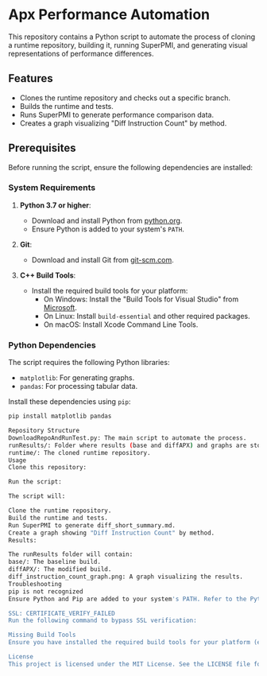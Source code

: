 # Apx Performance Automation

This repository contains a Python script to automate the process of cloning a runtime repository, building it, running SuperPMI, and generating visual representations of performance differences.

## Features

- Clones the runtime repository and checks out a specific branch.
- Builds the runtime and tests.
- Runs SuperPMI to generate performance comparison data.
- Creates a graph visualizing "Diff Instruction Count" by method.

## Prerequisites

Before running the script, ensure the following dependencies are installed:

### System Requirements

1. **Python 3.7 or higher**:
   - Download and install Python from [python.org](https://www.python.org/downloads/).
   - Ensure Python is added to your system's `PATH`.

2. **Git**:
   - Download and install Git from [git-scm.com](https://git-scm.com/).

3. **C++ Build Tools**:
   - Install the required build tools for your platform:
     - On Windows: Install the "Build Tools for Visual Studio" from [Microsoft](https://visualstudio.microsoft.com/visual-cpp-build-tools/).
     - On Linux: Install `build-essential` and other required packages.
     - On macOS: Install Xcode Command Line Tools.

### Python Dependencies

The script requires the following Python libraries:

- `matplotlib`: For generating graphs.
- `pandas`: For processing tabular data.

Install these dependencies using `pip`:
```bash
pip install matplotlib pandas

Repository Structure
DownloadRepoAndRunTest.py: The main script to automate the process.
runResults/: Folder where results (base and diffAPX) and graphs are stored.
runtime/: The cloned runtime repository.
Usage
Clone this repository:

Run the script:

The script will:

Clone the runtime repository.
Build the runtime and tests.
Run SuperPMI to generate diff_short_summary.md.
Create a graph showing "Diff Instruction Count" by method.
Results:

The runResults folder will contain:
base/: The baseline build.
diffAPX/: The modified build.
diff_instruction_count_graph.png: A graph visualizing the results.
Troubleshooting
pip is not recognized
Ensure Python and Pip are added to your system's PATH. Refer to the Python installation guide.

SSL: CERTIFICATE_VERIFY_FAILED
Run the following command to bypass SSL verification:

Missing Build Tools
Ensure you have installed the required build tools for your platform (e.g., Visual Studio Build Tools on Windows).

License
This project is licensed under the MIT License. See the LICENSE file for details